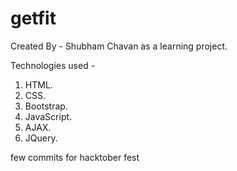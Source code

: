 # getfit
Created By - Shubham Chavan as a learning project.

Technologies used -
1. HTML.
2. CSS.
3. Bootstrap.
4. JavaScript.
5. AJAX.
6. JQuery.

few commits for hacktober fest
